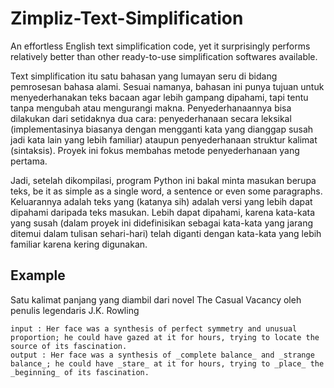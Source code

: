 # Zimpliz-Text-Simplification
An effortless English text simplification code, yet it surprisingly performs relatively better than other ready-to-use simplification softwares available.

Text simplification itu satu bahasan yang lumayan seru di bidang pemrosesan bahasa alami. Sesuai namanya, bahasan ini punya tujuan untuk menyederhanakan teks bacaan agar lebih gampang dipahami, tapi tentu tanpa mengubah atau mengurangi makna. Penyederhanaannya bisa dilakukan dari setidaknya dua cara: penyederhanaan secara leksikal (implementasinya biasanya dengan mengganti kata yang dianggap susah jadi kata lain yang lebih familiar) ataupun penyederhanaan struktur kalimat (sintaksis). Proyek ini fokus membahas metode penyederhanaan yang pertama.

Jadi, setelah dikompilasi, program Python ini bakal minta masukan berupa teks, be it as simple as a single word, a sentence or even some paragraphs. Keluarannya adalah teks yang (katanya sih) adalah versi yang lebih dapat dipahami daripada teks masukan. Lebih dapat dipahami, karena kata-kata yang susah (dalam proyek ini didefinisikan sebagai kata-kata yang jarang ditemui dalam tulisan sehari-hari) telah diganti dengan kata-kata yang lebih familiar karena kering digunakan.

## Example
Satu kalimat panjang yang diambil dari novel The Casual Vacancy oleh penulis legendaris J.K. Rowling
```
input : Her face was a synthesis of perfect symmetry and unusual proportion; he could have gazed at it for hours, trying to locate the source of its fascination.
output : Her face was a synthesis of _complete balance_ and _strange balance_; he could have _stare_ at it for hours, trying to _place_ the _beginning_ of its fascination.
```
